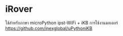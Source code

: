 # iRover
  ใช้สำหรับภาษา microPython ipst-WiFi + iKB
  การใช้งานมอเตอร์ https://github.com/inexglobal/uPythoniKB
